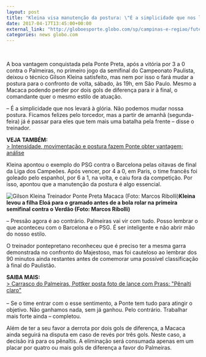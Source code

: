 ```yaml
---
layout: post
title: "Kleina visa manutenção da postura: \"É a simplicidade que nos levará à glória\""
date: 2017-04-17T13:45:00+00:00
external_link: "http://globoesporte.globo.com/sp/campinas-e-regiao/futebol/times/ponte-preta/noticia/2017/04/kleina-visa-manutencao-da-postura-e-simplicidade-que-nos-levara-gloria.html"
categories: news globo.com
---
```

&nbsp;

A boa vantagem conquistada pela Ponte Preta, após a vitória por 3 a 0 contra o Palmeiras, no primeiro jogo da semifinal do Campeonato Paulista, deixou o técnico Gilson Kleina satisfeito, mas nem por isso o fará mudar a postura para o confronto de volta, sábado, às 19h, em São Paulo. Mesmo a Macaca podendo perder por dois gols de diferença para ir à final, o comandante quer o mesmo estilo de atuação.  
  
– É a simplicidade que nos levará à glória. Não podemos mudar nossa postura. Ficamos felizes pelo torcedor, mas a partir de amanhã (segunda-feira) já é passar para eles que tem mais uma batalha pela frente – disse o treinador.

**VEJA TAMBÉM:**  
[\>&nbsp;Intensidade, movimentação e postura fazem Ponte obter vantagem; análise](http://globoesporte.globo.com/sp/campinas-e-regiao/futebol/times/ponte-preta/noticia/2017/04/intensidade-movimentacao-e-postura-fazem-ponte-obter-vantagem-analise.html)  
  
Kleina apontou o exemplo do PSG contra o Barcelona pelas oitavas de final da Liga dos Campeões. Após vencer, por 4 a 0, em Paris, o time francês foi goleado pelo espanhol, por 6 a 1, na volta, e caiu fora da competição. Por isso, apontou que a manutenção da postura é algo essencial.

 ![Gilson Kleina Treinador Ponte Preta Macaca (Foto: Marcos Ribolli)](http://s2.glbimg.com/UFsH0CDDz-Xl5k1ZsKpmnHqSflE=/0x328:1331x1023/690x360/s.glbimg.com/es/ge/f/original/2017/04/16/kleina01.jpg "Gilson Kleina Treinador Ponte Preta Macaca (Foto: Marcos Ribolli)")**Kleina levou a filha Eloá para o gramado antes de a bola rolar na primeira semifinal contra o Verdão (Foto: Marcos Ribolli)**

– Pressão agora é ao contrário. Palmeiras vai vir com tudo. Posso lembrar o que aconteceu com o Barcelona e o PSG. É ser inteligente e não abrir mão do nosso estilo.   
  
O treinador pontepretano reconheceu que é preciso ter a mesma garra demonstrada no confronto do Majestoso, mas foi cauteloso ao lembrar dos 90 minutos ainda restantes antes de comemorar uma possível classificação à final do Paulistão.

**SAIBA MAIS:**  
[\>&nbsp;Carrasco do Palmeiras, Pottker posta foto de lance com Prass: "Pênalti claro"](http://globoesporte.globo.com/sp/campinas-e-regiao/futebol/times/ponte-preta/noticia/2017/04/carrasco-do-palmeiras-pottker-posta-foto-de-lance-com-prass-penalti-claro.html#equipe-ponte-preta)[  
](http://)  
– Se o time entrar com o esse sentimento, a Ponte tem tudo para atingir o objetivo. Não ganhamos nada, sem já ganhou. Pelo contrário. Trabalhar mais forte ainda – completou.  
  
Além de ter a seu favor a derrota por dois gols de diferença, a Macaca ainda seguirá na disputa em caso de revés por três gols. Neste caso, a decisão irá para os pênaltis. A eliminação será consumada apenas em um placar por quatro ou mais gols de diferença a favor do Palmeiras.

